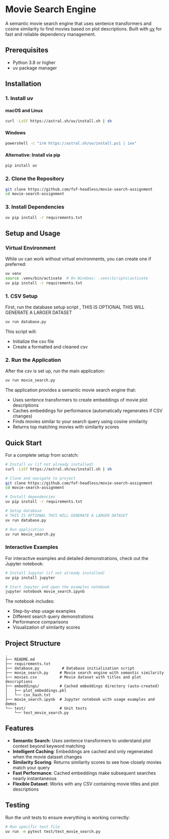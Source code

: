 # Movie Search Engine

A semantic movie search engine that uses sentence transformers and cosine similarity to find movies based on plot descriptions. Built with [uv](https://github.com/astral-sh/uv) for fast and reliable dependency management.

## Prerequisites

- Python 3.8 or higher
- uv package manager

## Installation

### 1. Install uv

#### macOS and Linux
```bash
curl -LsSf https://astral.sh/uv/install.sh | sh
```

#### Windows
```bash
powershell -c "irm https://astral.sh/uv/install.ps1 | iex"
```

#### Alternative: Install via pip
```bash
pip install uv
```

### 2. Clone the Repository
```bash
git clone https://github.com/fof-headless/movie-search-assignment
cd movie-search-assignment
```

### 3. Install Dependencies
```bash
uv pip install -r requirements.txt
```

## Setup and Usage

### Virtual Environment 
While uv can work without virtual environments, you can create one if preferred:
```bash
uv venv
source .venv/bin/activate  # On Windows: .venv\Scripts\activate
uv pip install -r requirements.txt
```

### 1. CSV Setup
First, run the database setup script , THIS IS OPTIONAL THIS WILL GENERATE A LARGER DATASET 
```bash
uv run database.py
```

This script will:
- Initialize the csv file
- Create a formatted and cleaned csv

### 2. Run the Application
After the csv is set up, run the main application:
```bash
uv run movie_search.py
```

The application provides a semantic movie search engine that:
- Uses sentence transformers to create embeddings of movie plot descriptions
- Caches embeddings for performance (automatically regenerates if CSV changes)
- Finds movies similar to your search query using cosine similarity
- Returns top matching movies with similarity scores

## Quick Start

For a complete setup from scratch:

```bash
# Install uv (if not already installed)
curl -LsSf https://astral.sh/uv/install.sh | sh

# Clone and navigate to project
git clone https://github.com/fof-headless/movie-search-assignment
cd movie-search-assignment

# Install dependencies
uv pip install -r requirements.txt

# Setup database
# THIS IS OPTIONAL THIS WILL GENERATE A LARGER DATASET 
uv run database.py

# Run application
uv run movie_search.py
```

### Interactive Examples
For interactive examples and detailed demonstrations, check out the Jupyter notebook:
```bash
# Install Jupyter (if not already installed)
uv pip install jupyter

# Start Jupyter and open the examples notebook
jupyter notebook movie_search.ipynb
```

The notebook includes:
- Step-by-step usage examples
- Different search query demonstrations  
- Performance comparisons
- Visualization of similarity scores

## Project Structure

```
.
├── README.md
├── requirements.txt
├── database.py          # Database initialization script
├── movie_search.py     # Movie search engine with semantic similarity
├── movies.csv          # Movie dataset with titles and plot descriptions
├── embeddings/         # Cached embeddings directory (auto-created)
│   ├── plot_embeddings.pkl
│   └── csv_hash.txt
├── movie_search.ipynb  # Jupyter notebook with usage examples and demos
└── test/               # Unit tests
    └── test_movie_search.py
```



## Features

- **Semantic Search**: Uses sentence transformers to understand plot context beyond keyword matching
- **Intelligent Caching**: Embeddings are cached and only regenerated when the movie dataset changes
- **Similarity Scoring**: Returns similarity scores to see how closely movies match your query
- **Fast Performance**: Cached embeddings make subsequent searches nearly instantaneous
- **Flexible Dataset**: Works with any CSV containing movie titles and plot descriptions

## Testing

Run the unit tests to ensure everything is working correctly:

```bash
# Run specific test file
uv run -m pytest test/test_movie_search.py

```


